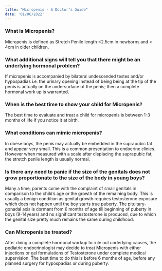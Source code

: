 ```yaml
---
title: "Micropenis - A Doctor's Guide"
date: '01/06/2022'
---
```

### What is Micropenis?
Micropenis is defined as Stretch Penile length <2.5cm in newborns and < 4cm in older children.

### What additional signs will tell you that there might be an underlying hormonal problem?
If micropenis is accompanied by bilateral undescended testes and/or hypospadias i.e. the urinary opening instead of being being at the tip of the penis is actually on the undersurface of the penis; then a complete hormonal work up is warranted.

### When is the best time to show your child for Micropenis?
The best time to evaluate and treat a child for micropenis is between 1-3 months of life if you notice it at birth.

### What conditions can mimic micropenis?
In obese boys, the penis may actually be embedded in the suprapubic fat and appear very small. This is a common presentation to endocrine clinics. However when measured with a scale after displacing the suprapubic fat, the stretch penile length is usually normal.

### Is there any need to panic if the size of the genitals does not grow proportionate to the size of the body in young boys?
Many a time, parents come with the complaint of small genitals in comparison to the child’s age or the growth of the remaining body. This is usually a benign condition as genital growth requires testosterone exposure which does not happen until the boy starts true puberty. The pituitary-gonadal axis is dormant from 6 months of age till beginning of puberty in boys (9-14years) and no significant testosterone is produced, due to which the genital size pretty much remains the same during childhood.

### Can Micropenis be treated?
After doing a complete hormonal workup to rule out underlying causes, the pediatric endocrinologist may decide to treat Micropenis with either injections or gel formulations of Testosterone under complete medical supervision. The best time to do this is before 6 months of age, before any planned surgery for hypospadias or during puberty.